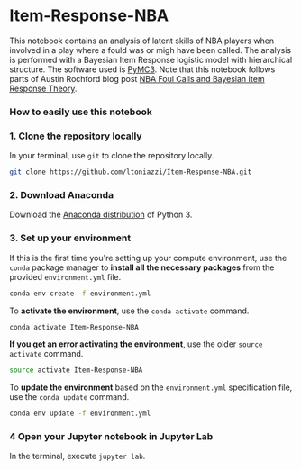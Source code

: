 # Item-Response-NBA

This notebook contains an analysis of latent skills of NBA players when involved in a play where a fould was or migh have been called. The analysis is performed with a Bayesian Item Response logistic model with hierarchical structure. The software used is [PyMC3](https://docs.pymc.io/). Note that this notebook follows parts of Austin Rochford blog post [NBA Foul Calls and Bayesian Item Response Theory](https://www.austinrochford.com/posts/2017-04-04-nba-irt.html).



### How to easily use this notebook
### 1. Clone the repository locally

In your terminal, use `git` to clone the repository locally.

```bash
git clone https://github.com/ltoniazzi/Item-Response-NBA.git
```

### 2. Download Anaconda

Download the [Anaconda distribution](https://www.anaconda.com/download/) of Python 3.

### 3. Set up your environment

If this is the first time you're setting up your compute environment,
use the `conda` package manager
to **install all the necessary packages**
from the provided `environment.yml` file.

```bash
conda env create -f environment.yml
```

To **activate the environment**, use the `conda activate` command.

```bash
conda activate Item-Response-NBA
```

**If you get an error activating the environment**, use the older `source activate` command.

```bash
source activate Item-Response-NBA
```

To **update the environment** based on the `environment.yml` specification file, use the `conda update` command.

```bash
conda env update -f environment.yml
```




### 4 Open your Jupyter notebook in Jupyter Lab

In the terminal, execute `jupyter lab`.
